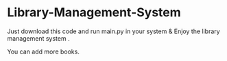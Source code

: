 # Library-Management-System

Just download this code and run main.py in your system & Enjoy the library management system .

 You can add more books.
